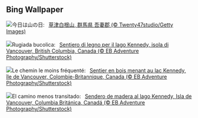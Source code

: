 ## Bing Wallpaper
![](https://www.bing.com/th?id=OHR.MountainDay2024_JA-JP9130465329_UHD.jpg&w=1000)今日は山の日:&nbsp;&ensp;[草津白根山, 群馬県 吾妻郡 (© Twenty47studio/Getty Images)](https://www.bing.com/th?id=OHR.MountainDay2024_JA-JP9130465329_UHD.jpg)
<br><br/>
![](https://www.bing.com/th?id=OHR.TofinoVancouver_IT-IT8944442230_UHD.jpg&w=1000)Rugiada bucolica:&nbsp;&ensp;[Sentiero di legno per il lago Kennedy, isola di Vancouver, British Columbia, Canada (© EB Adventure Photography/Shutterstock)](https://www.bing.com/th?id=OHR.TofinoVancouver_IT-IT8944442230_UHD.jpg)
<br><br/>
![](https://www.bing.com/th?id=OHR.TofinoVancouver_FR-FR7602637860_UHD.jpg&w=1000)Le chemin le moins fréquenté:&nbsp;&ensp;[Sentier en bois menant au lac Kennedy, île de Vancouver, Colombie-Britannique, Canada (© EB Adventure Photography/Shutterstock)](https://www.bing.com/th?id=OHR.TofinoVancouver_FR-FR7602637860_UHD.jpg)
<br><br/>
![](https://www.bing.com/th?id=OHR.TofinoVancouver_ES-ES1346437270_UHD.jpg&w=1000)El camino menos transitado:&nbsp;&ensp;[Sendero de madera al lago Kennedy, Isla de Vancouver, Columbia Británica, Canadá (© EB Adventure Photography/Shutterstock)](https://www.bing.com/th?id=OHR.TofinoVancouver_ES-ES1346437270_UHD.jpg)
<br><br/>
